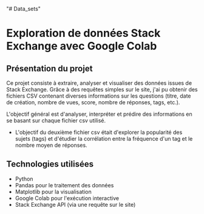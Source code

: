 "# Data_sets" 

# Exploration de données Stack Exchange avec Google Colab

## Présentation du projet

Ce projet consiste à extraire, analyser et visualiser des données issues de Stack Exchange. Grâce à des requêtes simples sur le site, j'ai pu obtenir des fichiers CSV contenant diverses informations sur les questions (titre, date de création, nombre de vues, score, nombre de réponses, tags, etc.). 

L'objectif général est d'analyser, interpréter et prédire des informations en se basant sur chaque fichier csv utilisé.

- L'objectif du deuxième fichier csv était d'explorer la popularité des sujets (tags) et d'étudier la corrélation entre la fréquence d'un tag et le nombre moyen de réponses.

## Technologies utilisées

- Python 
- Pandas pour le traitement des données  
- Matplotlib pour la visualisation  
- Google Colab pour l'exécution interactive  
- Stack Exchange API (via une requête sur le site)
